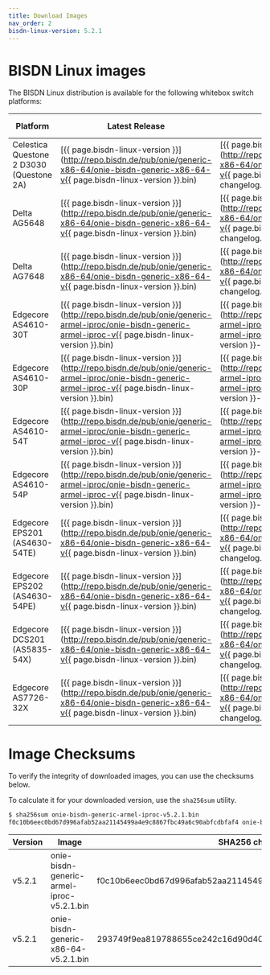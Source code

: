```yaml
---
title: Download Images
nav_order: 2
bisdn-linux-version: 5.2.1
---
```


# BISDN Linux images

The BISDN Linux distribution is available for the following whitebox switch platforms:


| Platform                                 | Latest Release | Changelog | Previous Releases |
|------------------------------------------|----------------|---------------|-------------------|
| Celestica Questone 2 D3030 (Questone 2A) | [{{ page.bisdn-linux-version }}](http://repo.bisdn.de/pub/onie/generic-x86-64/onie-bisdn-generic-x86-64-v{{ page.bisdn-linux-version }}.bin) | [{{ page.bisdn-linux-version }}](http://repo.bisdn.de/pub/onie/generic-x86-64/onie-bisdn-generic-x86-64-v{{ page.bisdn-linux-version }}-changelog.txt) | [5.x](http://repo.bisdn.de/pub/onie/generic-x86-64/) [4.8 and earlier](http://repo.bisdn.de/pub/onie/cel-questone-2a/) |
| Delta AG5648                             | [{{ page.bisdn-linux-version }}](http://repo.bisdn.de/pub/onie/generic-x86-64/onie-bisdn-generic-x86-64-v{{ page.bisdn-linux-version }}.bin) | [{{ page.bisdn-linux-version }}](http://repo.bisdn.de/pub/onie/generic-x86-64/onie-bisdn-generic-x86-64-v{{ page.bisdn-linux-version }}-changelog.txt) | [5.x](http://repo.bisdn.de/pub/onie/generic-x86-64/) [4.8 and earlier](http://repo.bisdn.de/pub/onie/agema-ag5648/) |
| Delta AG7648                             | [{{ page.bisdn-linux-version }}](http://repo.bisdn.de/pub/onie/generic-x86-64/onie-bisdn-generic-x86-64-v{{ page.bisdn-linux-version }}.bin) | [{{ page.bisdn-linux-version }}](http://repo.bisdn.de/pub/onie/generic-x86-64/onie-bisdn-generic-x86-64-v{{ page.bisdn-linux-version }}-changelog.txt) | [5.x](http://repo.bisdn.de/pub/onie/generic-x86-64/) [4.8 and earlier](http://repo.bisdn.de/pub/onie/agema-ag7648/) |
| Edgecore AS4610-30T                      | [{{ page.bisdn-linux-version }}](http://repo.bisdn.de/pub/onie/generic-armel-iproc/onie-bisdn-generic-armel-iproc-v{{ page.bisdn-linux-version }}.bin) | [{{ page.bisdn-linux-version }}](http://repo.bisdn.de/pub/onie/generic-armel-iproc/onie-bisdn-generic-armel-iproc-v{{ page.bisdn-linux-version }}-changelog.txt) | [5.x](http://repo.bisdn.de/pub/onie/generic-armel-iproc/) [4.8 and earlier](http://repo.bisdn.de/pub/onie/accton-as4610/) |
| Edgecore AS4610-30P                      | [{{ page.bisdn-linux-version }}](http://repo.bisdn.de/pub/onie/generic-armel-iproc/onie-bisdn-generic-armel-iproc-v{{ page.bisdn-linux-version }}.bin) | [{{ page.bisdn-linux-version }}](http://repo.bisdn.de/pub/onie/generic-armel-iproc/onie-bisdn-generic-armel-iproc-v{{ page.bisdn-linux-version }}-changelog.txt) | [5.x](http://repo.bisdn.de/pub/onie/generic-armel-iproc/) [4.8 and earlier](http://repo.bisdn.de/pub/onie/accton-as4610/) |
| Edgecore AS4610-54T                      | [{{ page.bisdn-linux-version }}](http://repo.bisdn.de/pub/onie/generic-armel-iproc/onie-bisdn-generic-armel-iproc-v{{ page.bisdn-linux-version }}.bin) | [{{ page.bisdn-linux-version }}](http://repo.bisdn.de/pub/onie/generic-armel-iproc/onie-bisdn-generic-armel-iproc-v{{ page.bisdn-linux-version }}-changelog.txt) | [5.x](http://repo.bisdn.de/pub/onie/generic-armel-iproc/) [4.8 and earlier](http://repo.bisdn.de/pub/onie/accton-as4610/) |
| Edgecore AS4610-54P                      | [{{ page.bisdn-linux-version }}](http://repo.bisdn.de/pub/onie/generic-armel-iproc/onie-bisdn-generic-armel-iproc-v{{ page.bisdn-linux-version }}.bin) | [{{ page.bisdn-linux-version }}](http://repo.bisdn.de/pub/onie/generic-armel-iproc/onie-bisdn-generic-armel-iproc-v{{ page.bisdn-linux-version }}-changelog.txt) | [5.x](http://repo.bisdn.de/pub/onie/generic-armel-iproc/) [4.8 and earlier](http://repo.bisdn.de/pub/onie/accton-as4610/) |
| Edgecore EPS201 (AS4630-54TE)            | [{{ page.bisdn-linux-version }}](http://repo.bisdn.de/pub/onie/generic-x86-64/onie-bisdn-generic-x86-64-v{{ page.bisdn-linux-version }}.bin) | [{{ page.bisdn-linux-version }}](http://repo.bisdn.de/pub/onie/generic-x86-64/onie-bisdn-generic-x86-64-v{{ page.bisdn-linux-version }}-changelog.txt) | [5.x](http://repo.bisdn.de/pub/onie/generic-x86-64/) [4.8 and earlier](http://repo.bisdn.de/pub/onie/accton-as4630-54pe/) |
| Edgecore EPS202 (AS4630-54PE)            | [{{ page.bisdn-linux-version }}](http://repo.bisdn.de/pub/onie/generic-x86-64/onie-bisdn-generic-x86-64-v{{ page.bisdn-linux-version }}.bin) | [{{ page.bisdn-linux-version }}](http://repo.bisdn.de/pub/onie/generic-x86-64/onie-bisdn-generic-x86-64-v{{ page.bisdn-linux-version }}-changelog.txt) | [5.x](http://repo.bisdn.de/pub/onie/generic-x86-64/) [4.8 and earlier](http://repo.bisdn.de/pub/onie/accton-as4630-54pe/) |
| Edgecore DCS201 (AS5835-54X)             | [{{ page.bisdn-linux-version }}](http://repo.bisdn.de/pub/onie/generic-x86-64/onie-bisdn-generic-x86-64-v{{ page.bisdn-linux-version }}.bin) | [{{ page.bisdn-linux-version }}](http://repo.bisdn.de/pub/onie/generic-x86-64/onie-bisdn-generic-x86-64-v{{ page.bisdn-linux-version }}-changelog.txt) | [5.x](http://repo.bisdn.de/pub/onie/generic-x86-64/) [4.8 and earlier](http://repo.bisdn.de/pub/onie/accton-as5835-54x/) |
| Edgecore AS7726-32X                      | [{{ page.bisdn-linux-version }}](http://repo.bisdn.de/pub/onie/generic-x86-64/onie-bisdn-generic-x86-64-v{{ page.bisdn-linux-version }}.bin) | [{{ page.bisdn-linux-version }}](http://repo.bisdn.de/pub/onie/generic-x86-64/onie-bisdn-generic-x86-64-v{{ page.bisdn-linux-version }}-changelog.txt) | [5.x](http://repo.bisdn.de/pub/onie/generic-x86-64/) [4.8 and earlier](http://repo.bisdn.de/pub/onie/accton-as7726-32x/) |

# Image Checksums

To verify the integrity of downloaded images, you can use the checksums below.

To calculate it for your downloaded version, use the `sha256sum` utility.

```bash
$ sha256sum onie-bisdn-generic-armel-iproc-v5.2.1.bin
f0c10b6eec0bd67d996afab52aa21145499a4e9c8867fbc49a6c90abfcdbfaf4 onie-bisdn-generic-armel-iproc-v5.2.1.bin
```

| Version | Image                                     | SHA256 checksum                                                  |
|---------|-------------------------------------------|------------------------------------------------------------------|
| v5.2.1  | onie-bisdn-generic-armel-iproc-v5.2.1.bin | f0c10b6eec0bd67d996afab52aa21145499a4e9c8867fbc49a6c90abfcdbfaf4 |
| v5.2.1  | onie-bisdn-generic-x86-64-v5.2.1.bin      | 293749f9ea819788655ce242c16d90d40f5718905728e4cd2dea716cef6ed717 |
